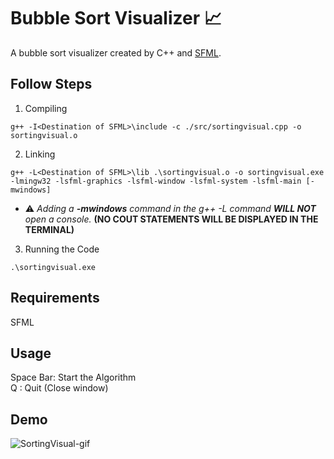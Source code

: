 # Bubble Sort Visualizer 📈

A bubble sort visualizer created by C++ and [SFML](https://www.sfml-dev.org/index.php).

## Follow Steps
1. Compiling
```
g++ -I<Destination of SFML>\include -c ./src/sortingvisual.cpp -o sortingvisual.o
```
2. Linking
```
g++ -L<Destination of SFML>\lib .\sortingvisual.o -o sortingvisual.exe -lmingw32 -lsfml-graphics -lsfml-window -lsfml-system -lsfml-main [-mwindows]
```
- ⚠️ *Adding a **-mwindows** command in the g++ -L command **WILL NOT** open a console.*
**(NO COUT STATEMENTS WILL BE DISPLAYED IN THE TERMINAL)**

3. Running the Code
```
.\sortingvisual.exe
```

## Requirements
SFML

## Usage
Space Bar: Start the Algorithm   
Q : Quit (Close window)

## Demo
![SortingVisual-gif](https://github.com/renm10/SortingVisual/assets/43124584/1a27f36b-b19e-408a-b1ce-48c7f48c6966)
